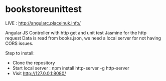 # bookstoreunittest

LIVE : http://angularc.placeinuk.info/

Angular JS Controller with http get and unit test Jasmine for the http request
Data is read from books.json, we need a local server for not having CORS issues.

Step to install: 

- Clone the repository
- Start local server : 
  npm install http-server -g
  http-server 
- Visit http://127.0.0.1:8080/   
  
